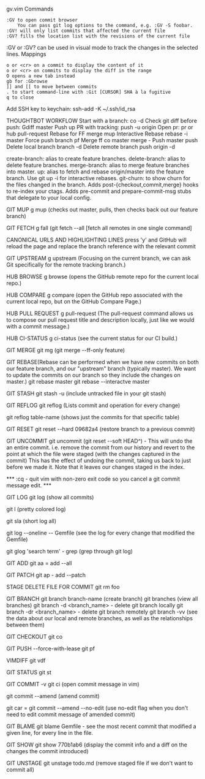 gv.vim
Commands

    :GV to open commit browser
        You can pass git log options to the command, e.g. :GV -S foobar.
    :GV! will only list commits that affected the current file
    :GV? fills the location list with the revisions of the current file

:GV or :GV? can be used in visual mode to track the changes in the selected lines.
Mappings

    o or <cr> on a commit to display the content of it
    o or <cr> on commits to display the diff in the range
    O opens a new tab instead
    gb for :Gbrowse
    ]] and [[ to move between commits
    . to start command-line with :Git [CURSOR] SHA à la fugitive
    q to close

Add SSH key to keychain:
ssh-add -K ~/.ssh/id_rsa

THOUGHTBOT WORKFLOW
  Start with a branch:         co -d <branch>
  Check git diff before push:  Gdiff master
  Push up PR with tracking:    push -u origin <branch>
  Open pr:                     pr or hub pull-request
  Rebase for FF merge          mup
  Interactive Rebase           rebase -i master
  Force push branch            pf
  Merge ff                     co master
                               merge -
  Push master                  push
  Delete local branch          branch -d <branch>
  Delete remote branch         push origin -d <branch>

create-branch: alias to create feature branches.
delete-branch: alias to delete feature branches.
merge-branch: alias to merge feature branches into master.
up: alias to fetch and rebase origin/master into the feature branch. Use git up -i for interactive rebases.
git-churn: to show churn for the files changed in the branch.
Adds post-{checkout,commit,merge} hooks to re-index your ctags.
Adds pre-commit and prepare-commit-msg stubs that delegate to your local config.

GIT MUP
g mup (checks out master, pulls, then checks back out our feature branch)

GIT FETCH
g fall (git fetch --all [fetch all remotes in one single command]

CANONICAL URLS AND HIGHLIGHTING LINES
press 'y' and GitHub will reload the page and replace the branch reference with
the relevant commit

GIT UPSTREAM
g upstream (Focusing on the current branch, we can ask Git specifically for the
remote tracking branch.)

HUB BROWSE
g browse (opens the GitHub remote repo for the current local repo.)

HUB COMPARE
g compare (open the GitHub repo associated with the current local repo, but on
the GitHub Compare Page.)

HUB PULL REQUEST
g pull-request (The pull-request command allows us to compose our pull request
title and description locally, just like we would with a commit message.)

HUB CI-STATUS
g ci-status (see the current status for our CI build.)

GIT MERGE
git mg (git merge --ff-only feature)

GIT REBASE(Rebase can be performed when we have new commits on both our feature
branch, and our "upstream" branch (typically master). We want to update the
commits on our branch so they include the changes on master.)
git rebase master
git rebase --interactve master

GIT STASH
git stash -u  (include untracked file in your git stash)

GIT REFLOG
git reflog (Lists commit and operation for every change)

git reflog table-name (shows just the commits for that specific table)

GIT RESET
git reset --hard 09682a4 (restore branch to a previous commit)

GIT UNCOMMIT
git uncommit (git reset --soft HEAD^) - This will undo the an entire commit.
i.e. remove the commit from our history and revert to the point at which the
file were staged (with the changes captured in the commit)
This has the effect of undoing the commit, taking us back to just before we made
it. Note that it leaves our changes staged in the index.

*** :cq - quit vim with non-zero exit code so you cancel a git commit message
edit. ***

GIT LOG
git log (show all commits)

git l (pretty colored log)

git sla (short log all)

git log --oneline -- Gemfile (see the log for every change that modified the Gemfile)

git glog 'search term' - grep (grep through git log)

GIT ADD
git aa = add --all

GIT PATCH
git ap - add --patch

STAGE DELETE FILE FOR COMMIT
git rm foo

GIT BRANCH
git branch branch-name (create branch)
git branches (view all branches)
git branch -d <branch_name> - delete git branch locally
git branch -dr <branch_name> - delete git branch remotely
git branch -vv (see the data about our local and remote branches, as well as the
relationships between them)

GIT CHECKOUT
git co

GIT PUSH --force-with-lease
git pf

VIMDIFF
git vdf

GIT STATUS
git st

GIT COMMIT -v
git ci (open commit message in vim)

git commit --amend (amend commit)

git car = git commit --amend --no-edit (use no-edit flag when you don't need to
edit commit message of amended commit)

GIT BLAME
git blame Gemfile - see the most recent commit that modified a given line, for every line in the file.

GIT SHOW
git show 770b1ab6 (display the commit info and a diff on the changes the commit introduced)

GIT UNSTAGE
git unstage todo.md (remove staged file if we don't want to commit all)
